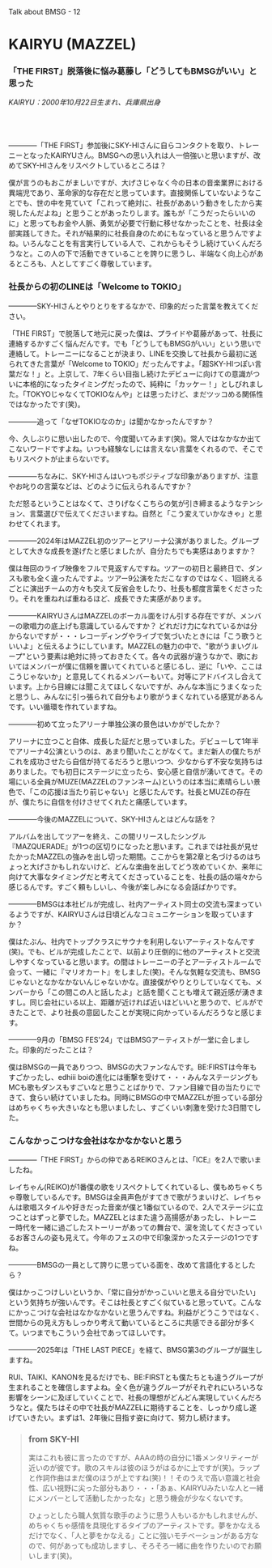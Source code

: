 Talk about BMSG - 12
# KAIRYU (MAZZEL)
### 「THE FIRST」脱落後に悩み葛藤し「どうしてもBMSGがいい」と思った

*KAIRYU：2000年10月22日生まれ、兵庫県出身*

<br/><br/><br/>
————「THE FIRST」参加後にSKY-HIさんに自らコンタクトを取り、トレーニーとなったKAIRYUさん。BMSGへの思い入れは人一倍強いと思いますが、改めてSKY-HIさんをリスペクトしているところは？

僕が言うのもおこがましいですが、大げさじゃなく今の日本の音楽業界における異端児であり、革命家的な存在だと思っています。直接関係していないようなことでも、世の中を見ていて「これって絶対に、社長がああいう動きをしたから実現したんだよね」と思うことがあったりします。誰もが「こうだったらいいのに」と思ってもお金や人脈、勇気が必要で行動に移せなかったことを、社長は全部実践してきた。それが結果的に社長自身のためにもなっていると思うんですよね。いろんなことを有言実行している人で、これからもそうし続けていくんだろうなと。この人の下で活動できていることを誇りに思うし、半端なく向上心があるところも、人としてすごく尊敬しています。

### 社長からの初のLINEは「Welcome to TOKIO」

————SKY-HIさんとやりとりをするなかで、印象的だった言葉を教えてください。

「THE FIRST」で脱落して地元に戻った僕は、プライドや葛藤があって、社長に連絡するかすごく悩んだんです。でも「どうしてもBMSGがいい」という思いで連絡して。トレーニーになることが決まり、LINEを交換して社長から最初に送られてきた言葉が「Welcome to TOKIO」だったんですよ。「超SKY-HIつぽい言葉だな！」と。上京して、7年くらい目指し続けたデビューに向けての意識がついに本格的になったタイミングだったので、純粋に「カッケー！」としびれました。「TOKYOじゃなくてTOKIOなんや」とは思ったけど、まだツッコめる関係性ではなかったです(笑)。

————追って「なぜTOKIOなのか」は聞かなかったんですか？

今、久しぶりに思い出したので、今度聞いてみます(笑)。常人ではなかなか出てこないワードですよね。いつも経験なしには言えない言葉をくれるので、そこでもリスペクトが止まらないです。

————ちなみに、SKY-HIさんはいつもポジティブな印象がありますが、注意やお叱りの言葉などは、どのように伝えられるんですか？

ただ怒るということはなくて、さりげなくこちらの気が引き締まるようなテンション、言葉選びで伝えてくださいますね。自然と「こう変えていかなきゃ」と思わせてくれます。

————2024年はMAZZEL初のツアーとアリーナ公演がありました。グループとして大きな成長を遂げたと感じましたが、自分たちでも実感はありますか？

僕は毎回のライブ映像をフルで見返すんですね。ツアーの初日と最終日で、ダンスも歌も全く違ったんですよ。ツアー9公演をただこなすのではなく、1回終えるごとに演出チームの方々も交えて反省会をしたり、社長も都度言葉をくださったり。それを重ねれば重ねるほど、成長できた実感があります。

————KAIRYUさんはMAZZELのボーカル面をけん引する存在ですが、メンバーの歌唱力の底上げも意識しているんですか？
どれだけ力になれているかは分からないですが・・・レコーディングやライブで気づいたときには「こう歌うといいよ」と伝えるようにしています。MAZZELの魅力の中で、"歌がうまいグループ"という要素は絶対に持っておきたくて。各々の武器が違うなかで、歌においてはメンバーが僕に信頼を置いてくれていると感じるし、逆に「いや、ここはこうじゃないか」と意見してくれるメンバーもいて。対等にアドバイスし合えています。上から目線には聞こえてほしくないですが、みんな本当にうまくなったと思うし、みんなに引っ張られて自分もより歌がうまくなれている感覚があるんです。いい循環を作れていますね。

————初めて立ったアリーナ単独公演の景色はいかがでしたか？

アリーナに立つこと自体、成長した証だと思っていました。デビューして1年半でアリーナ4公演というのは、あまり聞いたことがなくて。まだ新人の僕たちがこれを成功させたら自信が持てるだろうと思いつつ、少なからず不安な気持ちはありました。でも初日にステージに立ったら、安心感と自信が湧いてきて。その場にいる全員がMUZE(MAZZELのファンネーム)というのは本当に素晴らしい景色で、「この応援は当たり前じゃない」と感じたんです。社長とMUZEの存在が、僕たちに自信を付けさせてくれたと痛感しています。

————今後のMAZZELについて、SKY-HIさんとはどんな話を？

アルバムを出してツアーを終え、この間リリースしたシングル『MAZQUERADE』が1つの区切りになったと思います。これまでは社長が見せたかったMAZZELの強みを出し切った期間。ここからを第2章と名づけるのはちょっと大げさかもしれないけど、どんな楽曲を出してどう攻めていくか、来年に向けて大事なタイミングだと考えてくださっていることを、社長の話の端々から感じるんです。すごく頼もしいし、今後が楽しみになる会話ばかりです。

————BMSGは本社ビルが完成し、社内アーティスト同士の交流も深まっているようですが、KAIRYUさんは日頃どんなコミュニケーションを取っていますか？

僕はたぶん、社内でトップクラスにサウナを利用しないアーティストなんです(笑)。でも、ビルが完成したことで、以前より圧倒的に他のアーティストと交流しやすくなっていると思います。の間はトレーニーの子とアーティストルームで会って、一緒に『マリオカート』をしました(笑)。そんな気軽な交流も、BMSGじゃないとなかなかないんじゃないかな。直接僕がやりとりしていなくても、メンバーから「この間この人と話したよ」と話を聞くことも増えて親近感が湧きますし。同じ会社にいる以上、距離が近ければ近いほどいいと思うので、ビルができたことで、より社長の意図したことが実現に向かっているんだろうなと感じます。

————9月の「BMSG FES'24」ではBMSGアーティストが一堂に会しました。印象的だったことは？

僕はBMSGの一員でありつつ、BMSGの大ファンなんです。BE:FIRSTは今年もすごかったし、edhiii boiの進化には衝撃を受けて・・・みんなステージングもMCも歌もダンスもすごいなと思うことばかりで、ファン目線で目の当たりにできて、食らい続けていましたね。同時にBMSGの中でMAZZELが担っている部分はめちゃくちゃ大きいなとも思いましたし、すごくいい刺激を受けた3日間でした。

### こんなかっこつけな会社はなかなかないと思う

————「THE FIRST」からの仲であるREIKOさんとは、「ICE』を2人で歌いましたね。

レイちゃん(REIKO)が1番僕の歌をリスペクトしてくれているし、僕もめちゃくちゃ尊敬しているんです。BMSGは全員声色がすてきで歌がうまいけど、レイちゃんは歌唱スタイルや好きだった音楽が僕と1番似ているので、2人でステージに立つことはずっと夢でした。MAZZELとはまた違う高揚感があったし、トレーニー時代を一緒に過ごしたストーリーがあっての舞台で、涙を流してくださっているお客さんの姿も見えて。今年のフェスの中で印象深かったステージの1つですね。

————BMSGの一員として誇りに思っている面を、改めて言語化するとしたら？

僕はかっこつけしいというか、「常に自分がかっこいいと思える自分でいたい」という気持ちが強いんです。そこは社長とすごく似ていると思っていて。こんなにかっこつけな会社はなかなかないと思うんですね。利益がどうこうではなく、世間からの見え方もしっかり考えて動いているところに共感できる部分が多くて。いつまでもこういう会社であってほしいです。

————2025年は「THE LAST PIECE」を経て、BMSG第3のグループが誕生しますね。

RUI、TAIKI、KANONを見るだけでも、BE:FIRSTとも僕たちとも違うグループが生まれることを確信しますよね。全く色が違うグループがそれぞれにいろいろな影響をシーンに及ぼしていくことで、社長の理想がどんどん実現していくんだろうなと。僕たちはその中で社長がMAZZELに期待することを、しっかり成し遂げていきたい。まずは1、2年後に目指す姿に向けて、努力し続けます。



> ### from SKY-HI
> 
> 実はこれも彼に言ったのですが、AAAの時の自分に1番メンタリティーが近いのが彼です。歌のスキルは彼のほうがはるかに上ですが(笑)。ラップと作詞作曲はまだ僕のほうが上ですね(笑)！！そのうえで高い意識と社会性、広い視野に尖った部分もあり・・・「あぁ、KAIRYUみたいな人と一緒にメンバーとして活動したかったな」と思う機会が少なくないです。
> 
> ひょっとしたら職人気質な歌手のように思う人もいるかもしれませんが、めちゃくちゃ感情を具現化するタイプのアーティストです。夢をかなえるだけでなく、「人と夢をかなえる」ことに強いモチベーションがある方なので、何があっても成功しますし、そろそろ一緒に曲を作りたいのでお願いします(笑)。
> 



